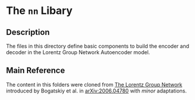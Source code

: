 # The `nn` Libary
## Description
The files in this directory define basic components to build the encoder and decoder in the Lorentz Group Network Autoencoder model.

## Main Reference
The content in this folders were cloned from [The Lorentz Group Network](https://github.com/fizisist/LorentzGroupNetwork) introduced by Bogatskiy et al. in [arXiv:2006.04780](https://arxiv.org/abs/2006.04780) with *minor* adaptations.
